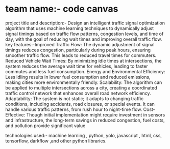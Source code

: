 # team name:- code canvas
project title and description:- Design an intelligent traffic signal optimization algorithm that uses machine learning techniques to dynamically adjust signal timings based on traffic flow patterns, congestion levels, and time of day, with the goal of reducing wait times and improving overall traffic flow.
key features:-Improved Traffic Flow:
The dynamic adjustment of signal timings reduces congestion, particularly during peak hours, ensuring smoother traffic flow. This leads to reduced travel 
times for commuters.
Reduced Vehicle Wait Times:
By minimizing idle times at intersections, the system reduces the average wait time for vehicles, leading to faster commutes and less fuel consumption.
Energy and Environmental Efficiency:
Less idling results in lower fuel consumption and reduced emissions, making cities more environmentally friendly.
Scalability:
The algorithm can be applied to multiple intersections across a city, creating a coordinated traffic control network that enhances overall road network 
efficiency.
Adaptability:
The system is not static; it adapts to changing traffic conditions, including accidents, road closures, or special events. It can handle various traffic patterns, 
from rush hour to night-time flow.
Cost-Effective:
Though initial implementation might require investment in sensors and infrastructure, the long-term savings in reduced congestion, fuel costs, and pollution 
provide significant value


technologies used:- machine learning , python, yolo, javascript , html, css, tensorflow, darkflow ,and other python libraries.
